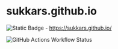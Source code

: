 # sukkars.github.io

![Static Badge](https://img.shields.io/badge/visit-website-blue?style=for-the-badge&link=https%3A%2F%2Fsukkars.github.io%2F) - https://sukkars.github.io/


![GitHub Actions Workflow Status](https://img.shields.io/github/actions/workflow/status/sukkars/sukkars.github.io/static.yml)
